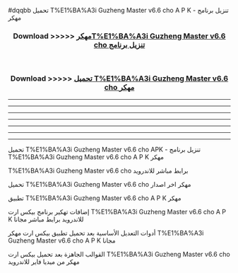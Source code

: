 #dqqbb تحميل T%E1%BA%A3i Guzheng Master v6.6 cho  A P K - تنزيل برنامج مهكر



<div align="center">
<h3>Download >>>>> <a href="https://runaway1.web.app/?sq=T%E1%BA%A3i Guzheng Master v6.6 cho ">مهكرT%E1%BA%A3i Guzheng Master v6.6 cho  تنزيل برنامج</a></h3><br>

<h3>Download >>>>> <a href="https://runaway1.web.app/?sq=T%E1%BA%A3i Guzheng Master v6.6 cho ">تحميل T%E1%BA%A3i Guzheng Master v6.6 cho  مهكر</a></h3>
</div>


----------------------------------------------------------

----------------------------------------------------------

----------------------------------------------------------

----------------------------------------------------------

----------------------------------------------------------

----------------------------------------------------------

----------------------------------------------------------

تحميل T%E1%BA%A3i Guzheng Master v6.6 cho  APK - تنزيل برنامج T%E1%BA%A3i Guzheng Master v6.6 cho  A P K مهكر

T%E1%BA%A3i Guzheng Master v6.6 cho  برابط مباشر للاندرويد

تحميل T%E1%BA%A3i Guzheng Master v6.6 cho  مهكر اخر اصدار

تطبيق T%E1%BA%A3i Guzheng Master v6.6 cho  A P K مهكر

إضافات تهكير برنامج بيكس ارت T%E1%BA%A3i Guzheng Master v6.6 cho  A P K للاندرويد برابط مباشر مجانا

أدوات التعديل الأساسية بعد تحميل تطبيق بيكس ارت مهكر T%E1%BA%A3i Guzheng Master v6.6 cho  A P K مجانا

القوالب الجاهزة بعد تحميل بيكس ارت T%E1%BA%A3i Guzheng Master v6.6 cho  مهكر من ميديا فاير للاندرويد


